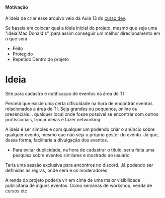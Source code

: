 #### Motivação

A ideia de criar esse arquivo veio da Aula 13 do [curso.dev](https://curso.dev/).

Se baseia em colocar qual a ideia inicial do projeto, mesmo que seja uma "ideia Mac Donald's", para assim conseguir um melhor direcionamento em o que será:

- Feito
- Protegido
- Repetido
  Dentro do projeto

# Ideia

Site para cadastro e notificaçao de eventos na área de TI

Percebi que existe uma certa dificuldade na hora de encontrar eventos relacionados a área de TI. Seja grandes ou pequenos, online ou presenciais... qualquer local onde fosse possível se encontrar com outros profissionais, trocar ideias e fazer networking.

A ideia é ser simples e com qualquer um podendo criar o anúncio sobre qualquer evento, mesmo que não seja o próprio gestor do evento. Já que, dessa forma, facilitaria a divulgação dos eventos.

- Para evitar duplicidade, na hora de cadastrar o título, seria feita uma pesquisa sobre eventos similares e mostrado ao usuário

Teria uma sessão exclusiva para encontros no discord. Já podendo ser definidas as regras, onde será e os moderadores

A renda do projeto poderia vir em cima de uma maior visibilidade publicitária de alguns eventos. Como semanas de workshop, venda de cursos etc

